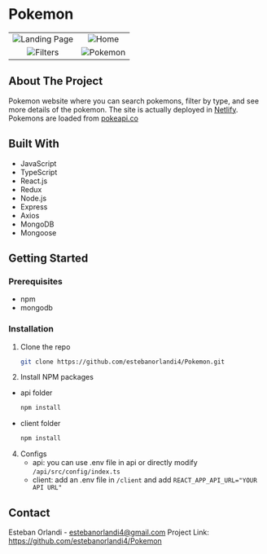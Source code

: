 # Pokemon
|  |  |
:-------------------------:|:-------------------------:
| ![Landing Page](https://github.com/estebanorlandi4/Pokemon/blob/main/images/pokemon_landing.jpg?raw=true) | ![Home](https://github.com/estebanorlandi4/Pokemon/blob/main/images/pokemon_home.jpg?raw=true) |
| ![Filters](https://github.com/estebanorlandi4/Pokemon/blob/main/images/pokemon_filters.jpg?raw=true) | ![Pokemon](https://github.com/estebanorlandi4/Pokemon/blob/main/images/pokemon.jpg?raw=true)  |

## About The Project

Pokemon website where you can search pokemons, filter by type, and see more details of the pokemon.
The site is actually deployed in [Netlify](https://missingnodex.netlify.app/).
Pokemons are loaded from [pokeapi.co](https://pokeapi.co/)

## Built With

- JavaScript
- TypeScript
- React.js
- Redux
- Node.js
- Express
- Axios
- MongoDB
- Mongoose

## Getting Started

### Prerequisites

- npm
- mongodb

### Installation

1. Clone the repo
   ```sh
   git clone https://github.com/estebanorlandi4/Pokemon.git
   ```

3. Install NPM packages

- api folder 
  ```sh
  npm install
  ```
- client folder
  ```sh
  npm install
  ```
  
4. Configs
   - api: you can use .env file in api or directly modify `/api/src/config/index.ts`
   - client: add an .env file in `/client` and add `REACT_APP_API_URL="YOUR API URL"`

## Contact

Esteban Orlandi - estebanorlandi4@gmail.com
Project Link: https://github.com/estebanorlandi4/Pokemon

